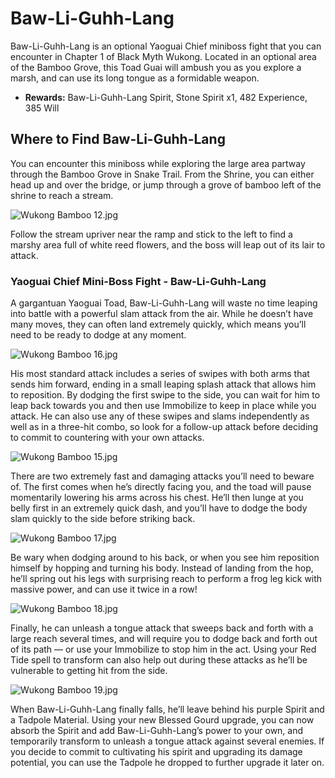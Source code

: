# Baw-Li-Guhh-Lang

Baw-Li-Guhh-Lang is an optional Yaoguai Chief miniboss fight that you can encounter in Chapter 1 of Black Myth Wukong. Located in an optional area of the Bamboo Grove, this Toad Guai will ambush you as you explore a marsh, and can use its long tongue as a formidable weapon. 

  * **Rewards:** Baw-Li-Guhh-Lang Spirit, Stone Spirit x1, 482 Experience, 385 Will

## Where to Find Baw-Li-Guhh-Lang

You can encounter this miniboss while exploring the large area partway through the Bamboo Grove in Snake Trail. From the Shrine, you can either head up and over the bridge, or jump through a grove of bamboo left of the shrine to reach a stream. 

![Wukong Bamboo 12.jpg](https://oyster.ignimgs.com/mediawiki/apis.ign.com/black-myth-wukong/4/49/Wukong_Bamboo_12.jpg)

Follow the stream upriver near the ramp and stick to the left to find a marshy area full of white reed flowers, and the boss will leap out of its lair to attack. 

### Yaoguai Chief Mini-Boss Fight - Baw-Li-Guhh-Lang

A gargantuan Yaoguai Toad, Baw-Li-Guhh-Lang will waste no time leaping into battle with a powerful slam attack from the air. While he doesn’t have many moves, they can often land extremely quickly, which means you’ll need to be ready to dodge at any moment. 

![Wukong Bamboo 16.jpg](https://oyster.ignimgs.com/mediawiki/apis.ign.com/black-myth-wukong/b/b5/Wukong_Bamboo_16.jpg)

His most standard attack includes a series of swipes with both arms that sends him forward, ending in a small leaping splash attack that allows him to reposition. By dodging the first swipe to the side, you can wait for him to leap back towards you and then use Immobilize to keep in place while you attack. He can also use any of these swipes and slams independently as well as in a three-hit combo, so look for a follow-up attack before deciding to commit to countering with your own attacks. 

![Wukong Bamboo 15.jpg](https://oyster.ignimgs.com/mediawiki/apis.ign.com/black-myth-wukong/0/0c/Wukong_Bamboo_15.jpg)

There are two extremely fast and damaging attacks you’ll need to beware of. The first comes when he’s directly facing you, and the toad will pause momentarily lowering his arms across his chest. He’ll then lunge at you belly first in an extremely quick dash, and you’ll have to dodge the body slam quickly to the side before striking back. 

![Wukong Bamboo 17.jpg](https://oyster.ignimgs.com/mediawiki/apis.ign.com/black-myth-wukong/a/a3/Wukong_Bamboo_17.jpg)

Be wary when dodging around to his back, or when you see him reposition himself by hopping and turning his body. Instead of landing from the hop, he’ll spring out his legs with surprising reach to perform a frog leg kick with massive power, and can use it twice in a row! 

![Wukong Bamboo 18.jpg](https://oyster.ignimgs.com/mediawiki/apis.ign.com/black-myth-wukong/3/3b/Wukong_Bamboo_18.jpg)

Finally, he can unleash a tongue attack that sweeps back and forth with a large reach several times, and will require you to dodge back and forth out of its path — or use your Immobilize to stop him in the act. Using your Red Tide spell to transform can also help out during these attacks as he’ll be vulnerable to getting hit from the side. 

![Wukong Bamboo 19.jpg](https://oyster.ignimgs.com/mediawiki/apis.ign.com/black-myth-wukong/a/a5/Wukong_Bamboo_19.jpg)

When Baw-Li-Guhh-Lang finally falls, he’ll leave behind his purple Spirit and a Tadpole Material. Using your new Blessed Gourd upgrade, you can now absorb the Spirit and add Baw-Li-Guhh-Lang’s power to your own, and temporarily transform to unleash a tongue attack against several enemies. If you decide to commit to cultivating his spirit and upgrading its damage potential, you can use the Tadpole he dropped to further upgrade it later on. 

